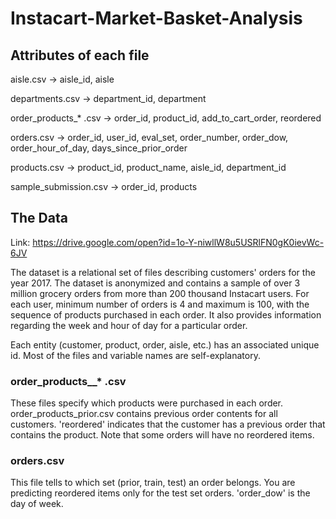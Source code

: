 # Instacart-Market-Basket-Analysis

## Attributes of each file
aisle.csv -> aisle_id, aisle

departments.csv -> department_id, department

order_products_* .csv -> order_id, product_id, add_to_cart_order, reordered 

orders.csv -> order_id, user_id, eval_set, order_number, order_dow, order_hour_of_day, days_since_prior_order

products.csv -> product_id, product_name, aisle_id, department_id

sample_submission.csv -> order_id, products


## The Data
Link: https://drive.google.com/open?id=1o-Y-niwllW8u5USRlFN0gK0ievWc-6JV

The dataset is a relational set of files describing customers' orders for the year 2017. The dataset is anonymized and contains a sample of over 3 million grocery orders from more than 200 thousand Instacart users. For each user, minimum number of orders is 4 and maximum is 100, with the sequence of products purchased in each order. It also provides information regarding the week and hour of day for a particular order.

Each entity (customer, product, order, aisle, etc.) has an associated unique id. Most of the files and variable names are self-explanatory.

### order_products__* .csv
These files specify which products were purchased in each order. order_products_prior.csv contains previous order contents for all customers. 'reordered' indicates that the customer has a previous order that contains the product. Note that some orders will have no reordered items.

### orders.csv
This file tells to which set (prior, train, test) an order belongs. You are predicting reordered items only for the test set orders. 'order_dow' is the day of week. 
